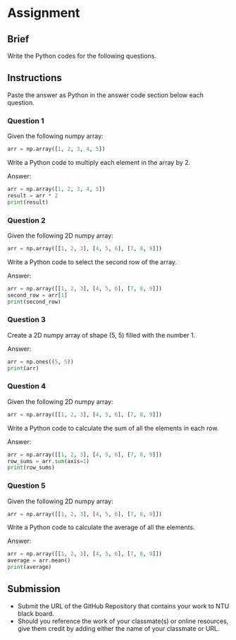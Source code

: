 # Assignment

## Brief

Write the Python codes for the following questions.

## Instructions

Paste the answer as Python in the answer code section below each question.

### Question 1

Given the following numpy array:

```python
arr = np.array([1, 2, 3, 4, 5])
```

Write a Python code to multiply each element in the array by 2.

Answer:

```python
arr = np.array([1, 2, 3, 4, 5])
result = arr * 2
print(result)
```

### Question 2

Given the following 2D numpy array:

```python
arr = np.array([[1, 2, 3], [4, 5, 6], [7, 8, 9]])
```

Write a Python code to select the second row of the array.

Answer:

```python
arr = np.array([[1, 2, 3], [4, 5, 6], [7, 8, 9]])
second_row = arr[1]
print(second_row)
```

### Question 3

Create a 2D numpy array of shape (5, 5) filled with the number 1.

Answer:

```python
arr = np.ones((5, 5))
print(arr)
```

### Question 4

Given the following 2D numpy array:

```python
arr = np.array([[1, 2, 3], [4, 5, 6], [7, 8, 9]])
```

Write a Python code to calculate the sum of all the elements in each row.

Answer:

```python
arr = np.array([[1, 2, 3], [4, 5, 6], [7, 8, 9]])
row_sums = arr.sum(axis=1)
print(row_sums)
```

### Question 5

Given the following 2D numpy array:

```python
arr = np.array([[1, 2, 3], [4, 5, 6], [7, 8, 9]])
```

Write a Python code to calculate the average of all the elements.

Answer:

```python
arr = np.array([[1, 2, 3], [4, 5, 6], [7, 8, 9]])
average = arr.mean()
print(average)
```

## Submission

- Submit the URL of the GitHub Repository that contains your work to NTU black board.
- Should you reference the work of your classmate(s) or online resources, give them credit by adding either the name of your classmate or URL.
